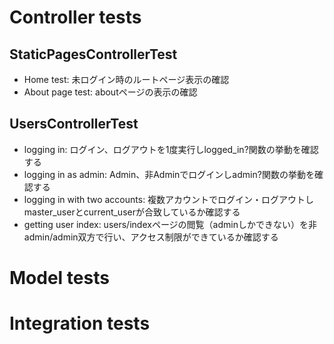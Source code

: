 # Controller tests
## StaticPagesControllerTest
- Home test: 未ログイン時のルートページ表示の確認
- About page test: aboutページの表示の確認
## UsersControllerTest
- logging in: ログイン、ログアウトを1度実行しlogged_in?関数の挙動を確認する
- logging in as admin: Admin、非Adminでログインしadmin?関数の挙動を確認する
- logging in with two accounts: 複数アカウントでログイン・ログアウトしmaster_userとcurrent_userが合致しているか確認する
- getting user index: users/indexページの閲覧（adminしかできない）を非admin/admin双方で行い、アクセス制限ができているか確認する

# Model tests

# Integration tests
